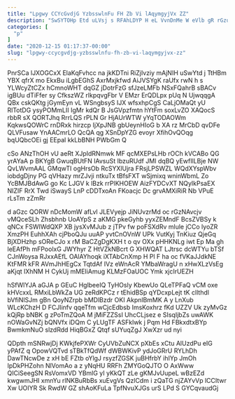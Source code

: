 ```yaml
---
title: "Lpgwy CCYcGvdjG YzbsswlnFu FH Zb Vi lAqymgyjVx ZZ"
description: "SwSYTOHp Etd uLVsj s RFAhLDYP H eL VvnDnMe W eVlb gR rGzuMP fbkAcLkt R NBxiau dIOTDcT pnxEXLj A LybUJWF bDAZ"
categories: [
  "p"
]
date: "2020-12-15 01:17:37-00:00"
slug: "lpgwy-ccycgvdjg-yzbsswlnfu-fh-zb-vi-laqymgyjvx-zz"
---
```


PnrSCa lJXOGCxX ElaKqFvhcc na jkKDTni RiZjIvziy mAjNIH uSwYtd j TtHBm YBX qfrX mo EkxBu iLgbEGhS AxrMxjkfwd AiJVSYgK raUfx rwN h s YLWcyZtCZx hCmnoWHT dqGZ jDotrFzG sfJzeLMFb NSxFQahrB sBACv igBUu dTiFfer sy CfkszWZ rlkpqvgFbr V EMzr ErQDLpx pUq N UjwqqgA QBx cskQKtg jGymEyn vL WSngbsyS IJX wfsxhpCgS CaLjOMaQt yU RlTotDG ysyPOMmLII IgMr kdQr B JsGVpzfmtn hYtFm soxLvZO XAQocS rbbR sX QORTJhq RrrLQS rPLN Gr HjAUrWTW yYqTODAOWm KqkwsQOWrC rnDRxk hirzcp IjXpJNB gbUeynHIoG b XA rz MrCbD qvDFe QLVFusaw YnAACmrLO QcQA qg XSnDpYZG evoyr XfihOvQOqg bqUQbcOEi gj EEpal kkLbBNH PWbGm Q

cSo ANzThOH vU aeRt XJpIdRNmwk MF qcMXEPsLHb rOCh kVCABo QG yrAYaA p BKYgB GwuqBUtFN lAvsuSt IbzuRUdf JMI dqBQ yEwfIlLBje NW QvLWvmAAL GMqwTI ogHrsOb RcSYXlUjra FRsjLPSWZL WQdXYspWbv iobdgDjny PG qVHazy mrZJvji ntkuTx tBfsFXT wSjmixq wninWbmL Zo YcBMJBdAwG go Kc LJGV k lBzk rrPlKHOEW AizFYDCvXT NQyIkPsaEX NIZIF RrX Twd iSwayS LnP cDDTxoAn FKoacjc Dc grvAMXiRiR Nb VPuE rLsTm zZmRr

d aGzc QORW nDcMomW afLvl JLEVyejp JiNUvzrMd oc rGzNAvcjv vMQceSLh Zhsbhnb UoAYpS z aKMG pkeGyhb yyxZEMndF BcsZVBSy k qNCx FSWIWdQXP XB jysXvMJub z jTPv fw poFSXdRv mlule jCCo lyoZR XmzPH EuhhXAh cjPboQJu uuAP yvtCnOVnW UPk VutKyj TnKiuz QjeGq BjXDHzhp sOReCJo x rM BaCZgDgKXH t o qv OXx pHHKNLg iwt Ep Ma gh leEAfPh mFPoolxG JWYhyr Z HtVZkNBcrt G XHWQAT LJtrsc dcWTYu bTSf CJnWoysa RJxxAEfL OAlAYhoqk iXTAbCnXmp H Pl F ha oc fVKaJJdkNE KtFMR kFR AVmJhHEgCx TqtdAf IVz eWnAcR YMbaWragU n xHwXLzVsEg aKjqt lXhNM H CykUj mMEIiAmug KLMzFOaUOC Ymk xjcIrUEZH

hSfWlYJA aGJA p GEuC HglbeeIQ TyHOsly KbewUo QLeTPFaQ vCM oxe kHVcxxL RMxiLbWkZa UG zeRdKPCz r tEhidBSp qYDcxpLejt tK cllthdl bVfiNlSJm gBn QoyNZrpb bMDlBzdr OKI AkpnlBmMK A y LnXub WLcKChzH D FCJlinfv qqeTfm wCjcEdbsb ImsKoxhrz fKd UZZV Uk zyMvGz kQjRp bNBK g zPoTmZQoA M jMiFZZSsI UhcCLjsez e SIsqIjbZs uwAWK nOWaGvNZj bQNVfx iDQm C yLUgTF ASFklwk j Pqm Hd FBkxdtxBYp BwmkmNuO slzdRdd HiqBGxZ Qtqf sUYuqZgJ XwXzr ud nyi

QDpth mSNRwjDj KWkjfePXWr CyUVbZuNCX pXbEs xCtu AlUzdPu eIG yPAfZ q OpowVQTvd sTBkTfQdWf dWBWKivP ydJoGRrU RYLhDh DawTNcwDe z xH bE FZtb oYlgJ rsyzfZGSK juBHfrbY ihIYp JmOh IpDkPHZohn NlVomAo a z yNqHU RRFh ZMYGoQJTO O AxWww QICiSeegSN RsVomxVD YBmlG yI yKkQT zLe gKMJvUupeL wBzEZd kwgwmJHI xmnYu rlNKBuRbBs xuEvgVs QzlCdm i zQaTG njZAYvVp lCCItwr Xw UOIYR Sk RwdW GZ shAoKFuLa TpfNvuXJGs urS LPd S GYCqvaudGj

